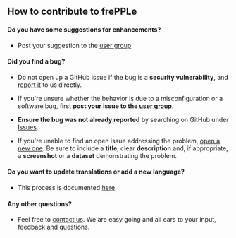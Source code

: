 ## How to contribute to frePPLe

#### **Do you have some suggestions for enhancements?**

* Post your suggestion to the [user group](https://groups.google.com/forum/#!forum/frepple-users)

#### **Did you find a bug?**

* Do not open up a GitHub issue if the bug is a **security vulnerability**, 
  and [report it](mailto:info@frepple.com) to us directly.

* If you're unsure whether the behavior is due to a misconfiguration or a software bug, first **post your issue
  to the [user group](https://groups.google.com/forum/#!forum/frepple-users)**.

* **Ensure the bug was not already reported** by searching on GitHub under [Issues](https://github.com/frePPLe/frepple/issues).

* If you're unable to find an open issue addressing the problem, [open a new one](https://github.com/frePPLe/frepple/issues/issues/new).
  Be sure to include a **title**, clear **description** and, if appropriate, a **screenshot** or a **dataset** demonstrating the problem.

#### **Do you want to update translations or add a new language?**

* This process is documented [here](https://frepple.com/docs/4.2/developer-guide/user-interface/translating-the-user-interface.html)

#### **Any other questions?**

* Feel free to [contact us](mailto:info@frepple.com). We are easy going and all ears to your input, feedback and questions.
